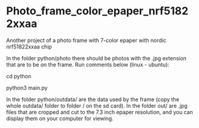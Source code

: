 # Photo_frame_color_epaper_nrf51822xxaa

Another project of a photo frame with 7-color epaper with nordic nrf51822xxaa chip


In the folder python/photo there should be photos with the .jpg extension that are to be on the frame. Run comments below (linux - ubuntu):


cd python


python3 main.py



In the folder python/outdata/ are the data used by the frame (copy the whole outdata/ folder to folder / on the sd card). In the folder out/ are .jpg files that are cropped and cut to the 7.3 inch epaper resolution, and you can display them on your computer for viewing.